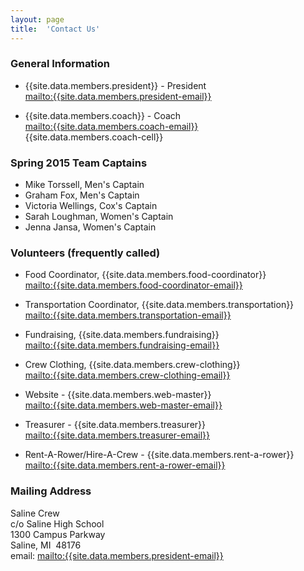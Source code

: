 ```yaml
---
layout: page
title:  'Contact Us'
---
```

### General Information

  - {{site.data.members.president}} - President  
    <mailto:{{site.data.members.president-email}}>
    
  - {{site.data.members.coach}} - Coach  
    <mailto:{{site.data.members.coach-email}}>   
    {{site.data.members.coach-cell}}


### Spring 2015 Team Captains

  - Mike Torssell, Men's Captain
  - Graham Fox, Men's Captain
  - Victoria Wellings, Cox's Captain  
  - Sarah Loughman, Women's Captain
  - Jenna Jansa, Women's Captain


### Volunteers (frequently called)

  - Food Coordinator, {{site.data.members.food-coordinator}}  
    <mailto:{{site.data.members.food-coordinator-email}}>
     
  - Transportation Coordinator, {{site.data.members.transportation}}  
    <mailto:{{site.data.members.transportation-email}}>
     
  - Fundraising, {{site.data.members.fundraising}}   
    <mailto:{{site.data.members.fundraising-email}}>
    
  - Crew Clothing, {{site.data.members.crew-clothing}}  
    <mailto:{{site.data.members.crew-clothing-email}}>
    
  - Website - {{site.data.members.web-master}}  
    <mailto:{{site.data.members.web-master-email}}>
    
  - Treasurer - {{site.data.members.treasurer}}  
    <mailto:{{site.data.members.treasurer-email}}>
    
  - Rent-A-Rower/Hire-A-Crew - {{site.data.members.rent-a-rower}}  
    <mailto:{{site.data.members.rent-a-rower-email}}>


### Mailing Address

Saline Crew  
c/o Saline High School  
1300 Campus Parkway   
Saline, MI  48176  
email: <mailto:{{site.data.members.president-email}}>